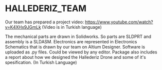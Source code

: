 # HALLEDERIZ_TEAM
Our team has prepared a project video: https://www.youtube.com/watch?v=K4XHx9JGmLk (Video is in Turkish language)

The mechanical parts are drawn in Solidworks. So parts are SLDPRT and assembly is a SLDASM. 
Electronics are represented in Electronics Schematics that is drawn by our team on Altium Designer.
Software is uploaded as .py files. Could be viewed by any editor.
Package also includes a report about how we designed the Hallederiz Drone and some of it's spesification. (In Turkish Language)
